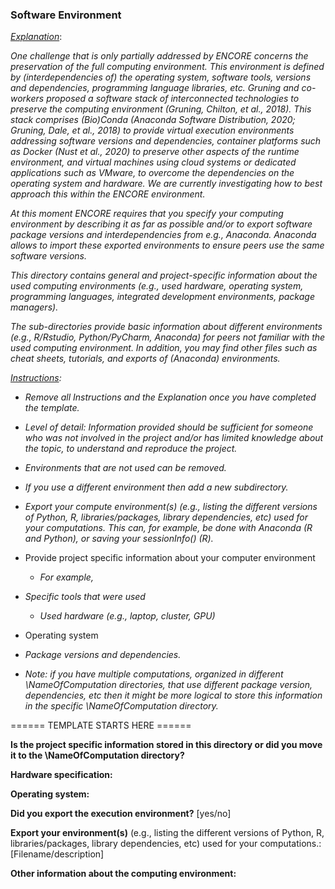 ### Software Environment





<u>*Explanation*</u>:

*One challenge that is only partially addressed by ENCORE concerns the preservation of the full computing environment. This environment is defined by (interdependencies of) the operating system, software tools, versions and dependencies, programming language libraries, etc. Gruning and co-workers proposed a software stack of interconnected technologies to preserve the computing environment (Gruning, Chilton, et al., 2018). This stack comprises (Bio)Conda (Anaconda Software Distribution, 2020; Gruning, Dale, et al., 2018) to provide virtual execution environments addressing software versions and dependencies, container platforms such as Docker (Nust et al., 2020) to preserve other aspects of the runtime environment, and virtual machines using cloud systems or dedicated applications such as VMware, to overcome the dependencies on the operating system and hardware. We are currently investigating how to best approach this within the ENCORE environment.* 



*At this moment ENCORE requires that you specify your computing environment by describing it as far as possible and/or to export software package versions and interdependencies from e.g., Anaconda. Anaconda allows to import these exported environments to ensure peers use the same software versions.*



*This directory contains general and project-specific information about the used computing environments (e.g., used hardware, operating system, programming languages, integrated development environments, package managers).*



*The sub-directories provide basic information about different environments (e.g., R/Rstudio, Python/PyCharm, Anaconda) for peers not familiar with the used computing environment. In addition, you may find other files such as cheat sheets, tutorials, and exports of (Anaconda) environments.*



*<u>Instructions</u>:* 

* *Remove all Instructions and the Explanation once you have completed the template.*

* *Level of detail: Information provided should be sufficient for someone who was not involved in the project and/or has limited knowledge about the topic,  to understand and reproduce the project.* 

  

* *Environments that are not used can be removed.* 
* *If you use a different environment then add a new subdirectory.*
* *Export your compute environment(s) (e.g., listing the different versions of Python, R, libraries/packages, library dependencies, etc) used for your computations. This can, for example, be done with Anaconda (R and Python), or saving your sessionInfo() (R).* 



* Provide project specific information about your computer environment

  * *For example,* 
* *Specific tools that were used*
    * *Used hardware (e.g., laptop, cluster, GPU)*
    
* Operating system
  
* *Package versions and dependencies.*
  
* *Note: if you have multiple computations, organized in different \NameOfComputation directories, that use different package version, dependencies, etc then it might be more logical to store this information in the specific \NameOfComputation directory.* 



====== TEMPLATE STARTS HERE ======

**Is the project specific information stored in this directory or did you move it to the \NameOfComputation directory?**



**Hardware specification:** 



**Operating system:**



**Did you export the execution environment?** [yes/no]



**Export your environment(s)** (e.g., listing the different versions of Python, R, libraries/packages, library dependencies, etc) used for your computations.: [Filename/description]



**Other information about the computing environment:**



